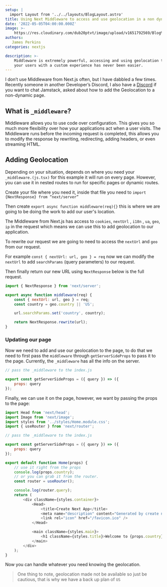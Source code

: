 ```yaml
---
setup: |
  import Layout from '../../layouts/BlogLayout.astro'
title: Using Next Middleware to access and use geolocation in a non dynamic route
date: '2022-05-05T04:00:00.000Z'
image: >-
    https://res.cloudinary.com/dub20ptvt/image/upload/v1651792569/Blog%20Posts/gpadwqy14sxmcycqd2jc.png
authors:
   James Perkins
categories: nextjs

description: >-
    Middleware is extremely powerful, accessing and using geolocation to provide
    your users with a custom experience has never been easier.
---
```


I don’t use Middleware from Next.js often, but I have dabbled a few times. Recently someone in another Developer’s Discord, I also have a [Discord](https://discord.gg/Kab8fqqjr2) if you want to chat Jamstack, asked about how to add the Geolocation to a non-dynamic page.

## What is `_middleware`?

Middleware allows you to use code over configuration. This gives you so much more flexibility over how your applications act when a user visits. The Middleware runs before the incoming request is completed, this allows you to modify the response by rewriting, redirecting, adding headers, or even streaming HTML.

## Adding Geolocation

Depending on your situation, depends on where you need your `_middleware.(js.tsx)` for this example it will run on every page. However, you can use it in nested routes to run for specific pages or dynamic routes.

Create your file where you need it, inside that file you need to `import {NextResponse} from “next/server”`

Then create `export async function middleware(req){}` this is where we are going to be doing the work to add our user's location.

The Middleware from Next.js has access to `cookies`, `nextUrl` , `i18n` , `ua`, `geo`, `ip` in the request which means we can use this to add geolocation to our application.

To rewrite our request we are going to need to access the `nextUrl` and `geo` from our request.

For example `const { nextUrl: url, geo } = req` now we can modify the `nextUrl` to add `searchParams` (query parameters) to our request.

Then finally return our new URL using `NextResponse` below is the full request.

```javascript
import { NextResponse } from 'next/server';

export async function middleware(req) {
    const { nextUrl: url, geo } = req;
    const country = geo.country || 'US';

    url.searchParams.set('country', country);

    return NextResponse.rewrite(url);
}
```

### Updating our page

Now we need to add and use our geolocation to the page, to do that we need to first pass the `middleware` through `getServerSideProps` to pass it to the page. Currently, the `_middleware` has all the info on the server.

```javascript
// pass the _middleware to the index.js

export const getServerSideProps = ({ query }) => ({
    props: query
});
```

<newsletter />

Finally, we can use it on the page, however, we want by passing the props to the page:

```javascript
import Head from 'next/head';
import Image from 'next/image';
import styles from '../styles/Home.module.css';
import { useRouter } from 'next/router';

// pass the _middleware to the index.js

export const getServerSideProps = ({ query }) => ({
    props: query
});

export default function Home(props) {
    // use it right from the props
    console.log(props.country);
    // or you can grab it from the router.
    const router = useRouter();

    console.log(router.query);
    return (
        <div className={styles.container}>
            <Head>
                <title>Create Next App</title>
                <meta name="description" content="Generated by create next app" />
                <link rel="icon" href="/favicon.ico" />
            </Head>

            <main className={styles.main}>
                <h1 className={styles.title}>Welcome to {props.country}</h1>
            </main>
        </div>
    );
}
```

Now you can handle whatever you need knowing the geolocation.

> One thing to note, geolocation made not be available so just be cautious, that is why we have a back up plan of `US`
